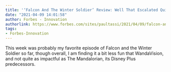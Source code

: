 ```yaml
---
title: '‘Falcon And The Winter Soldier’ Review: Well That Escalated Quickly'
date: "2021-04-09 14:01:58"
author: Forbes - Innovation
authorlink: https://www.forbes.com/sites/paultassi/2021/04/09/falcon-and-the-winter-soldier-review-well-that-escalated-quickly/
tags:
- Forbes-Innovation
---
```

This week was probably my favorite episode of Falcon and the Winter Soldier so far, though overall, I am finding it a bit less fun that WandaVision, and not quite as impactful as The Mandalorian, its Disney Plus predecessors.